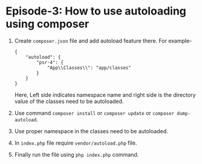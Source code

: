 # Episode-3: How to use autoloading using composer

1. Create `composer.json` file and add autoload feature there. For example-
    ```
    {
        "autoload": {
            "psr-4": {
                "App\\Classes\\": "app/classes"
            }
        }
    }
    ```

    Here, Left side indicates namespace name and right side is the directory value of the classes need to be autoloaded.

2. Use command `composer install` or `composer update` or `composer dump-autoload`.
3. Use proper namespace in the classes need to be autoloaded.
4. In `index.php` file require `vendor/autoload.php` file.
5. Finally run the file using `php index.php` command.
